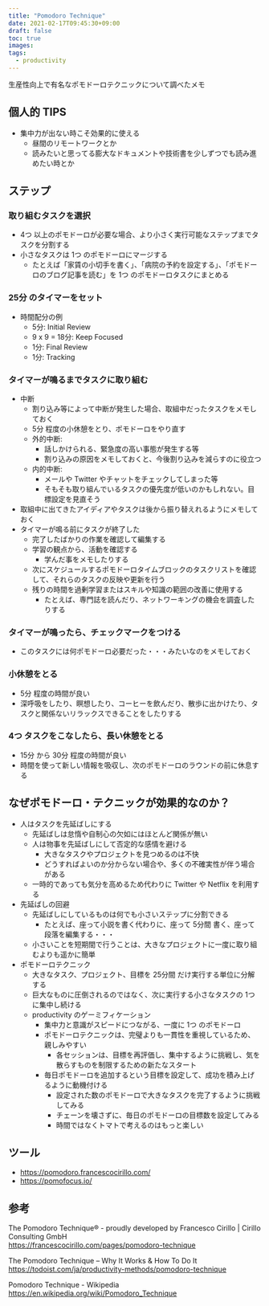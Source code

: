 ```yaml
---
title: "Pomodoro Technique"
date: 2021-02-17T09:45:30+09:00
draft: false
toc: true
images:
tags: 
  - productivity
---
```


生産性向上で有名なポモドーロテクニックについて調べたメモ

<!-- more -->

## 個人的 TIPS

- 集中力が出ない時こそ効果的に使える
  - 昼間のリモートワークとか
  - 読みたいと思ってる膨大なドキュメントや技術書を少しずつでも読み進めたい時とか


## ステップ

### 取り組むタスクを選択

- 4つ 以上のポモドーロが必要な場合、より小さく実行可能なステップまでタスクを分割する
- 小さなタスクは 1つ のポモドーロにマージする
  - たとえば「家賃の小切手を書く」、「病院の予約を設定する」、「ポモドーロのブログ記事を読む」を 1つ のポモドーロタスクにまとめる


### 25分 のタイマーをセット

- 時間配分の例
  - 5分: Initial Review
  - 9 x 9 = 18分: Keep Focused
  - 1分: Final Review
  - 1分: Tracking


### タイマーが鳴るまでタスクに取り組む

- 中断
  - 割り込み等によって中断が発生した場合、取組中だったタスクをメモしておく
  - 5分 程度の小休憩をとり、ポモドーロをやり直す
  - 外的中断: 
    - 話しかけられる、緊急度の高い事態が発生する等
    - 割り込みの原因をメモしておくと、今後割り込みを減らすのに役立つ
  - 内的中断: 
    - メールや Twitter やチャットをチェックしてしまった等
    - そもそも取り組んでいるタスクの優先度が低いのかもしれない。目標設定を見直そう
- 取組中に出てきたアイディアやタスクは後から振り替えれるようにメモしておく
- タイマーが鳴る前にタスクが終了した
  - 完了したばかりの作業を確認して編集する
  - 学習の観点から、活動を確認する
    - 学んだ事をメモしたりする
  - 次にスケジュールするポモドーロタイムブロックのタスクリストを確認して、それらのタスクの反映や更新を行う
  - 残りの時間を過剰学習またはスキルや知識の範囲の改善に使用する
    - たとえば、専門誌を読んだり、ネットワーキングの機会を調査したりする


### タイマーが鳴ったら、チェックマークをつける

- このタスクには何ポモドーロ必要だった・・・みたいなのをメモしておく


### 小休憩をとる

- 5分 程度の時間が良い
- 深呼吸をしたり、瞑想したり、コーヒーを飲んだり、散歩に出かけたり、タスクと関係ないリラックスできることをしたりする


### 4つ タスクをこなしたら、長い休憩をとる

- 15分 から 30分 程度の時間が良い
- 時間を使って新しい情報を吸収し、次のポモドーロのラウンドの前に休息する


## なぜポモドーロ・テクニックが効果的なのか？

- 人はタスクを先延ばしにする
  - 先延ばしは怠惰や自制心の欠如にはほとんど関係が無い
  - 人は物事を先延ばしにして否定的な感情を避ける
    - 大きなタスクやプロジェクトを見つめるのは不快
    - どうすればよいのか分からない場合や、多くの不確実性が伴う場合がある
  - 一時的であっても気分を高めるため代わりに Twitter や Netflix を利用する
- 先延ばしの回避
  - 先延ばしにしているものは何でも小さいステップに分割できる
    - たとえば、座って小説を書く代わりに、座って 5分間 書く、座って段落を編集する・・・
  - 小さいことを短期間で行うことは、大きなプロジェクトに一度に取り組むよりも遥かに簡単
- ポモドーロテクニック
  - 大きなタスク、プロジェクト、目標を 25分間 だけ実行する単位に分解する
  - 巨大なものに圧倒されるのではなく、次に実行する小さなタスクの 1つ に集中し続ける
  - productivity のゲーミフィケーション
    - 集中力と意識がスピードにつながる、一度に 1つ のポモドーロ
    - ポモドーロテクニックは、完璧よりも一貫性を重視しているため、親しみやすい
      - 各セッションは、目標を再評価し、集中するように挑戦し、気を散らすものを制限するための新たなスタート
    - 毎日ポモドーロを追加するという目標を設定して、成功を積み上げるように動機付ける
      - 設定された数のポモドーロで大きなタスクを完了するように挑戦してみる
      - チェーンを壊さずに、毎日のポモドーロの目標数を設定してみる
      - 時間ではなくトマトで考えるのはもっと楽しい


## ツール

- https://pomodoro.francescocirillo.com/
- https://pomofocus.io/


## 参考

The Pomodoro Technique® - proudly developed by Francesco Cirillo | Cirillo Consulting GmbH  
https://francescocirillo.com/pages/pomodoro-technique

The Pomodoro Technique – Why It Works & How To Do It  
https://todoist.com/ja/productivity-methods/pomodoro-technique

Pomodoro Technique - Wikipedia  
https://en.wikipedia.org/wiki/Pomodoro_Technique
